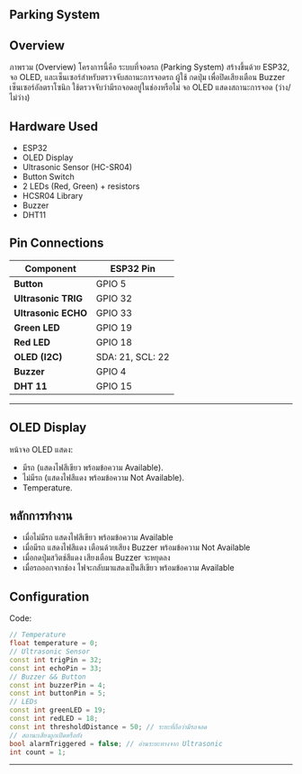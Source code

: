 ## Parking System
## Overview
ภาพรวม (Overview)
โครงการนี้คือ ระบบที่จอดรถ (Parking System) สร้างขึ้นด้วย ESP32, จอ OLED, และเซ็นเซอร์สำหรับตรวจจับสถานะการจอดรถ
ผู้ใช้ กดปุ่ม เพื่อปิดเสียงเตือน Buzzer
เซ็นเซอร์อัลตราโซนิก ใช้ตรวจจับว่ามีรถจอดอยู่ในช่องหรือไม่
จอ OLED แสดงสถานะการจอด (ว่าง/ไม่ว่าง) 
## Hardware Used
- ESP32 
- OLED Display
- Ultrasonic Sensor (HC-SR04)
- Button Switch
- 2 LEDs (Red,  Green) + resistors
- HCSR04 Library
- Buzzer
- DHT11

  
## Pin Connections

| Component       | ESP32 Pin |
|-----------------|-----------|
| **Button**      | GPIO   5  |
| **Ultrasonic TRIG** | GPIO 32 |
| **Ultrasonic ECHO** | GPIO 33 |
| **Green LED**   | GPIO 19   |
| **Red LED**     | GPIO 18   |
| **OLED (I2C)**  | SDA: 21, SCL: 22 |
| **Buzzer**     | GPIO 4   |
| **DHT 11**     | GPIO 15  |
---
## OLED Display
หน้าจอ OLED แสดง:  
- มีรถ (แสดงไฟสีเขียว พร้อมข้อความ Available).  
- ไม่มีรถ (แสดงไฟสีแดง พร้อมข้อความ Not Available).  
- Temperature.

## หลักการทำงาน
- เมื่อไม่มีรถ แสดงไฟสีเขียว พร้อมข้อความ Available
- เมื่อมีรถ แสดงไฟสีแดง เตือนด้วยเสียง Buzzer พร้อมข้อความ Not Available
- เมื่อกดปุ่มสวิตช์สีแดง เสียงเตือน Buzzer จะหยุดลง
- เมื่อรถออกจากช่อง ไฟจะกลับมาแสดงเป็นสีเขียว พร้อมข้อความ Available

## Configuration
Code:
```cpp
// Temperature
float temperature = 0;
// Ultrasonic Sensor
const int trigPin = 32;
const int echoPin = 33;
// Buzzer && Button
const int buzzerPin = 4;
const int buttonPin = 5; 
// LEDs
const int greenLED = 19;
const int redLED = 18;
const int thresholdDistance = 50; // ระยะที่ถือว่ามีรถจอด
// สถานะเสียงถูกเปิดหรือยัง
bool alarmTriggered = false; // อ่านระยะทางจาก Ultrasonic
int count = 1;
```

---
